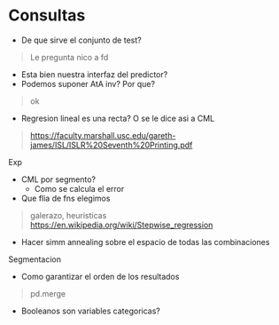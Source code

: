 # Consultas

- De que sirve el conjunto de test?
> Le pregunta nico a fd

- Esta bien nuestra interfaz del predictor?
- Podemos suponer AtA inv? Por que?
> ok

- Regresion lineal es una recta? O se le dice asi a CML

> https://faculty.marshall.usc.edu/gareth-james/ISL/ISLR%20Seventh%20Printing.pdf

Exp

- CML por segmento?
  - Como se calcula el error
- Que flia de fns elegimos

> galerazo, heuristicas
> https://en.wikipedia.org/wiki/Stepwise_regression

- Hacer simm annealing sobre el espacio de todas las combinaciones

Segmentacion

- Como garantizar el orden de los resultados
> pd.merge

- Booleanos son variables categoricas?